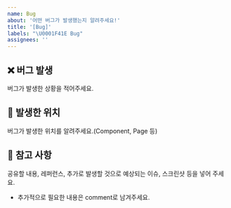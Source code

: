 ```yaml
---
name: Bug
about: '어떤 버그가 발생했는지 알려주세요!'
title: '[Bug]'
labels: "\U0001F41E Bug"
assignees: ''
---
```


## ❌ 버그 발생

버그가 발생한 상황을 적어주세요.

## 🐞 발생한 위치

버그가 발생한 위치를 알려주세요.(Component, Page 등)

## 📖 참고 사항

공유할 내용, 레퍼런스, 추가로 발생할 것으로 예상되는 이슈, 스크린샷 등을 넣어 주세요.

- 추가적으로 필요한 내용은 comment로 남겨주세요.
